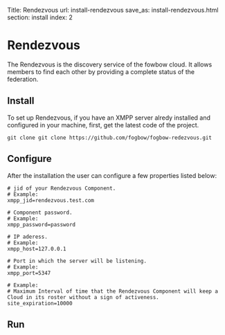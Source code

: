 Title: Rendezvous
url: install-rendezvous
save_as: install-rendezvous.html
section: install
index: 2

# Rendezvous

The Rendezvous is the discovery service of the fowbow cloud. It allows members to find each other by providing a complete status of the federation. 

## Install
To set up Rendezvous, if you have an XMPP server alredy installed and configured in your machine, first, get the latest code of the project.
``` shell
git clone git clone https://github.com/fogbow/fogbow-redezvous.git
```
## Configure
After the installation the user can configure a few properties listed below:
``` shell
# jid of your Rendezvous Component.
# Example:
xmpp_jid=rendezvous.test.com

# Component password.
# Example:
xmpp_password=password

# IP aderess.
# Example:
xmpp_host=127.0.0.1

# Port in which the server will be listening.
# Example:
xmpp_port=5347

# Example:
# Maximum Interval of time that the Rendezvous Component will keep a Cloud in its roster without a sign of activeness.
site_expiration=10000
```
## Run
